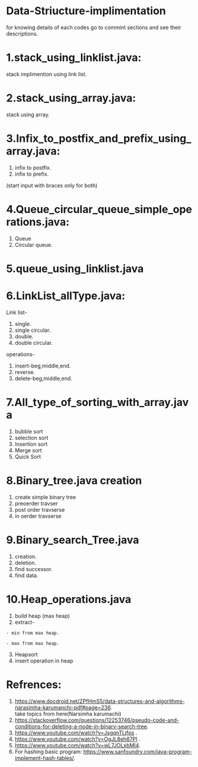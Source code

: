 # Data-Striucture-implimentation
for knowing details of each codes go to commint sections and see their descriptions.


# 1.stack_using_linklist.java:
stack implimention using link list. 

# 2.stack_using_array.java:

stack using array. 

# 3.Infix_to_postfix_and_prefix_using_array.java:

1. infix to postfix.
2. infix to prefix.

(start input with braces only for both)

# 4.Queue_circular_queue_simple_operations.java:

1. Queue
2. Circular queue.

# 5.queue_using_linklist.java

# 6.LinkList_allType.java:

  Link list-
  
  1. single.
  2. single circular.
  3. double.
  4. double circular.
  
  operations-
  
  1. insert-beg,middle,end.
  2. reverse.
  3. delete-beg,middle,end.
  
# 7.All_type_of_sorting_with_array.java

  1. bubble sort
  2. selection sort
  3. Insertion sort
  4. Merge sort
  5. Quick Sort
  
# 8.Binary_tree.java creation

  1. create simple binary tree
  2. preoerder travser
  3. post order travserse
  4. in oerder travserse
  
# 9.Binary_search_Tree.java

  1. creation. 
  2. deletion. 
  3. find successor. 
  4. find data. 
 
# 10.Heap_operations.java

  1. build heap (max heap)  
  2. extract-
  
    - min from max heap. 

    - max from max heap. 
  3. Heapsort
  4. insert operation in heap
  
  
# Refrences:
  1. https://www.docdroid.net/ZPfHmS5/data-structures-and-algorithms-narasimha-karumanchi-pdf#page=236.   
  take topics from here(Narsimha karumachi)
  2. https://stackoverflow.com/questions/12253746/pseudo-code-and-conditions-for-deleting-a-node-in-binary-search-tree. 
  3. https://www.youtube.com/watch?v=JsgqnTLjfps . 
  4. https://www.youtube.com/watch?v=OgJL8eh87PI     . 
  5. https://www.youtube.com/watch?v=wL7JOLxbMI4. 
  6. For hashing basic program: https://www.sanfoundry.com/java-program-implement-hash-tables/.
